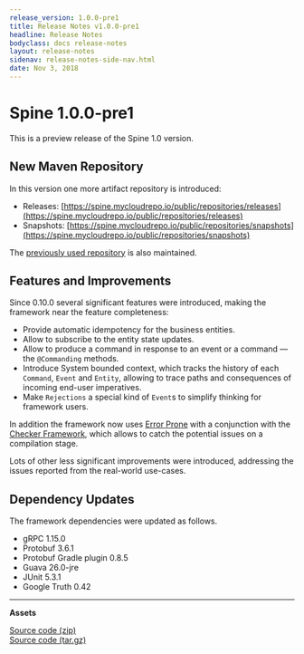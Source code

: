 ```yaml
---
release_version: 1.0.0-pre1
title: Release Notes v1.0.0-pre1
headline: Release Notes
bodyclass: docs release-notes
layout: release-notes
sidenav: release-notes-side-nav.html
date: Nov 3, 2018
---
```


# Spine 1.0.0-pre1

<p class="lead">This is a preview release of the Spine 1.0 version.</p>

## New Maven Repository

In this version one more artifact repository is introduced:

- Releases: [https://spine.mycloudrepo.io/public/repositories/releases](https://spine.mycloudrepo.io/public/repositories/releases)
- Snapshots: [https://spine.mycloudrepo.io/public/repositories/snapshots](https://spine.mycloudrepo.io/public/repositories/snapshots)

The [previously used repository](https://maven.teamdev.com/repository/spine/) is also maintained.

## Features and Improvements

Since 0.10.0 several significant features were introduced, making the framework near the 
feature completeness:

- Provide automatic idempotency for the business entities.
- Allow to subscribe to the entity state updates.
- Allow to produce a command in response to an event or a command — the `@Commanding` methods.
- Introduce System bounded context, which tracks the history of each `Command`, `Event` 
and `Entity`, allowing to trace paths and consequences of incoming end-user imperatives.
- Make `Rejections` a special kind of `Event`s to simplify thinking for framework users.

In addition the framework now uses [Error Prone](https://errorprone.info/) with a conjunction 
with the [Checker Framework](https://checkerframework.org/), which allows to catch the potential 
issues on a compilation stage.

Lots of other less significant improvements were introduced, addressing the issues reported 
from the real-world use-cases.

## Dependency Updates

The framework dependencies were updated as follows.

- gRPC 1.15.0
- Protobuf 3.6.1
- Protobuf Gradle plugin 0.8.5
- Guava 26.0-jre
- JUnit 5.3.1
- Google Truth 0.42

---

**Assets**

[Source code (zip)]({{site.archive_github}}{{page.release_version}}.zip) <br>
[Source code (tar.gz)]({{site.archive_github}}{{page.release_version}}.tar.gz)
